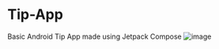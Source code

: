 # Tip-App
Basic Android Tip App made using Jetpack Compose
![image](https://github.com/Hobbyist11/Tip-App/assets/91537111/8602b92c-84f5-44e9-8703-b3886c9da897)
